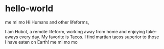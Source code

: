 # hello-world

me mi mo
Hi Humans and other lifeforms,

I am Hubot, a remote lifeform, working away from home and enjoying take-aways every day. 
My favorite is Tacos. I find martian tacos superior to those I have eaten on Earth!
me mi mo mo 